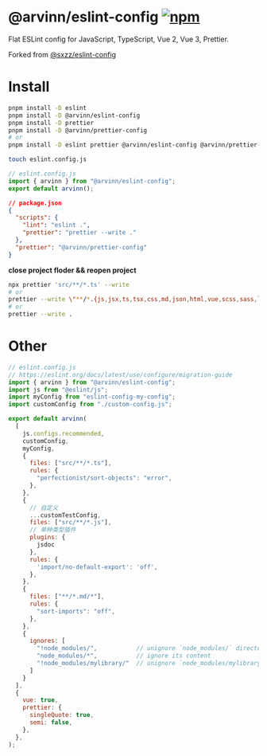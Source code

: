 # @arvinn/eslint-config [![npm](https://img.shields.io/npm/v/@arvinn/eslint-config.svg)](https://npmjs.com/package/@arvinn/eslint-config)

Flat ESLint config for JavaScript, TypeScript, Vue 2, Vue 3, Prettier.

Forked from [@sxzz/eslint-config](https://github.com/sxzz/eslint-config)

# Install

```bash
pnpm install -D eslint
pnpm install -D @arvinn/eslint-config
pnpm install -D prettier
pnpm install -D @arvinn/prettier-config
# or
pnpm install -D eslint prettier @arvinn/eslint-config @arvinn/prettier-config
```

```bash
touch eslint.config.js
```

```js
// eslint.config.js
import { arvinn } from "@arvinn/eslint-config";
export default arvinn();
```

```json
// package.json
{
  "scripts": {
    "lint": "eslint .",
    "prettier": "prettier --write ."
  },
  "prettier": "@arvinn/prettier-config"
}
```

**close project floder && reopen project**

```bash
npx prettier 'src/**/*.ts' --write
# or
prettier --write \"**/*.{js,jsx,ts,tsx,css,md,json,html,vue,scss,sass,less}\"
# or 
prettier --write .
```

# Other

```js
// eslint.config.js
// https://eslint.org/docs/latest/use/configure/migration-guide
import { arvinn } from "@arvinn/eslint-config";
import js from "@eslint/js";
import myConfig from "eslint-config-my-config";
import customConfig from "./custom-config.js";

export default arvinn(
  [
    js.configs.recommended,
    customConfig,
    myConfig,
    {
      files: ["src/**/*.ts"],
      rules: {
        "perfectionist/sort-objects": "error",
      },
    },
    {
      // 自定义
      ...customTestConfig,
      files: ["src/**/*.js"],
      // 单种类型插件
      plugins: {
        jsdoc
      },
      rules: {
        'import/no-default-export': 'off',
      },
    },
    {
      files: ["**/*.md/*"],
      rules: {
        "sort-imports": "off",
      },
    },
    {
      ignores: [
        "!node_modules/",           // unignore `node_modules/` directory
        "node_modules/*",           // ignore its content
        "!node_modules/mylibrary/"  // unignore `node_modules/mylibrary` directory
      ]
    }
  ],
  {
    vue: true,
    prettier: {
      singleQuote: true,
      semi: false,
    },
  },
);
```
